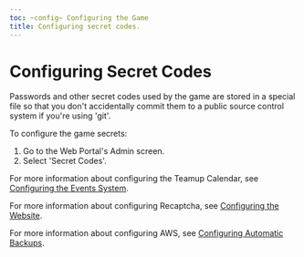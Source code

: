 ```yaml
---
toc: ~config~ Configuring the Game
title: Configuring secret codes.
---
```

# Configuring Secret Codes

Passwords and other secret codes used by the game are stored in a special file so that you don't accidentally commit them to a public source control system if you're using 'git'.  

To configure the game secrets:

1. Go to the Web Portal's Admin screen.  
2. Select 'Secret Codes'.

For more information about configuring the Teamup Calendar, see [Configuring the Events System](/tutorials/config/events).

For more information about configuring Recaptcha, see [Configuring the Website](/tutorials/config/website).

For more information about configuring AWS, see [Configuring Automatic Backups](/tutorials/config/backups).